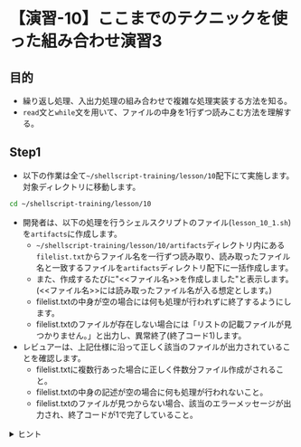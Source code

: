 # 【演習-10】ここまでのテクニックを使った組み合わせ演習3

## 目的

- 繰り返し処理、入出力処理の組み合わせで複雑な処理実装する方法を知る。
- `read`文と`while`文を用いて、ファイルの中身を1行ずつ読みこむ方法を理解する。

## Step1

- 以下の作業は全て`~/shellscript-training/lesson/10`配下にて実施します。対象ディレクトリに移動します。

```bash
cd ~/shellscript-training/lesson/10
```

- 開発者は、以下の処理を行うシェルスクリプトのファイル(`lesson_10_1.sh`)を`artifacts`に作成します。
    - `~/shellscript-training/lesson/10/artifacts`ディレクトリ内にある`filelist.txt`からファイル名を一行ずつ読み取り、読み取ったファイル名と一致するファイルを`artifacts`ディレクトリ配下に一括作成します。  
    - また、作成するたびに"<<ファイル名>>を作成しました"と表示します。(<<ファイル名>>には読み取ったファイル名が入る想定とします。)
    - filelist.txtの中身が空の場合には何も処理が行われずに終了するようにします。
    - filelist.txtのファイルが存在しない場合には「リストの記載ファイルが見つかりません。」と出力し、異常終了(終了コード1)します。
- レビュアーは、上記仕様に沿って正しく該当のファイルが出力されていることを確認します。
    - filelist.txtに複数行あった場合に正しく件数分ファイル作成がされること。
    - filelist.txtの中身の記述が空の場合に何も処理が行われないこと。
    - filelist.txtのファイルが見つからない場合、該当のエラーメッセージが出力され、終了コードが1で完了していること。

<details>
<summary>ヒント</summary>
<div>

- ファイルの読み込みには標準入力からの取り込みと`while`文、`read`コマンドを活用します。
- readコマンド
    - 標準入力から値を読み込み、引数で指定した名前の変数に結果を格納するコマンド
- whileコマンド
    - whileの後ろの条件式が真になっている間、繰り返し処理を実行する

</div>
</summary>

### 回答・解説

<details>
<summary>回答・解説</summary>
<div>

- 以下の内容でlesson_10_1.shを作成します。

```bash
#!/bin/bash
OUTPUT_DIRECTORY=~/shellscript-training/lesson/10/artifacts

if [ ! -f ${OUTPUT_DIRECTORY}/filelist.txt ];
then
  echo "リストの記載ファイルが見つかりません。"
  exit 1
fi

while read filename
do
  touch ${OUTPUT_DIRECTORY}/$filename
  echo $filenameを作成しました
done < ${OUTPUT_DIRECTORY}/filelist.txt
```

- ファイル読み込みの前処理として、リストの記載ファイルの存在を確認しています。
    - -fはファイルが存在することを確認する条件指定で、その前に`!`を付与することで否定を評価します。(ファイルが存在しない場合に真になる)
- `while read 変数名 done < ファイル名` …　このように記載することで、ファイルから一行ずつ読み取って変数に値を格納することができます。
    - 今回の場合は`~/shellscript-training/lesson/10/artifacts/filelist.txt`を一行ずつ読み取って変数`filename`に格納しています。全ての行を読み取るとループは終了します。

- また、ファイルから一行ずつ読み込む書き方は以下のように`cat`コマンドを用いてファイル内容を出力し、パイプラインで標準入力として読ませることでも対応可能です。

```bash
#!/bin/bash
OUTPUT_DIRECTORY=~/shellscript-training/lesson/10/artifacts

if [ ! -f ${OUTPUT_DIRECTORY}/filelist.txt ];
then
  echo "リストの記載ファイルが見つかりません。"
  exit 1
fi

cat ${OUTPUT_DIRECTORY}/filelist.txt | while read filename
do
  touch ${OUTPUT_DIRECTORY}/$filename
  echo $filenameを作成しました
done
```

</div>
</details>

以上。

## Advanced

- 時間の余裕があれば以下の情報も確認してみましょう。
- [Advanced](./advanced.md)

---

[演習-11のページへ](../11/basic.md)
